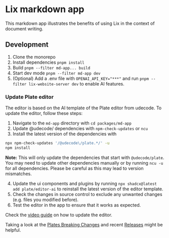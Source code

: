 # Lix markdown app

This markdown app illustrates the benefits of using Lix in the context of document writing.

## Development

1. Clone the monorepo
2. Install dependencies `pnpm install`
3. Build `pnpm --filter md-app... build`
4. Start dev mode `pnpm --filter md-app dev`
5. (Optional) Add a .env file with `OPENAI_API_KEY="***"` and run `pnpm --filter lix-website-server dev` to enable AI features.

### Update Plate editor

The editor is based on the AI template of the Plate editor from udecode. To update the editor, follow these steps:

1. Navigate to the `md-app` directory with `cd packages/md-app`
2. Update @udecode/ dependencies with `npm-check-updates` or `ncu`
3. Install the latest version of the dependencies with

```bash
npx npm-check-updates '/@udecode\/plate.*/' -u
npm install
```

**Note:** This will only update the dependencies that start with `@udecode/plate`. You may need to update other dependencies manually or by running `ncu -u` for all dependencies. Please be careful as this may lead to version mismatches.

4. Update the ui components and plugins by running `npx shadcx@latest add plate/editor-ai` to reinstall the latest version of the editor template.
5. Check the changes in source control to exclude any unwanted changes (e.g. files you modified before).
6. Test the editor in the app to ensure that it works as expected.

Check the [video guide](https://www.loom.com/share/d38e754c4dc041b1a66822c38141ef5b) on how to update the editor.

Taking a look at the [Plates Breaking Changes](https://github.com/udecode/plate/blob/main/BREAKING_CHANGES.md) and recent [Releases](https://github.com/udecode/plate/releases) might be helpful.